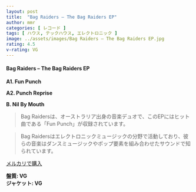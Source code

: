 ```yaml
---
layout: post
title:  "Bag Raiders – The Bag Raiders EP"
author: mmr
categories: [ レコード ]
tags: [ ハウス, テックハウス, エレクトロニック ]
image: ../assets/images/Bag Raiders – The Bag Raiders EP.jpg
rating: 4.5
v-rating: VG
---
```


#### Bag Raiders – The Bag Raiders EP

**A1. Fun Punch**

**A2. Punch Reprise**

**B. Nil By Mouth**


> Bag Raidersは、オーストラリア出身の音楽デュオで、このEPにはヒット曲である「Fun Punch」が収録されています。

> Bag Raidersはエレクトロニックミュージックの分野で活動しており、彼らの音楽はダンスミュージックやポップ要素を組み合わせたサウンドで知られています。 


[メルカリで購入](https://jp.mercari.com/item/m29186897548)


<div class="mt-4 mb-4 d-flex align-items-center">
<strong class="mr-1">盤質: VG</strong>
</div>
<div class="mt-4 mb-4 d-flex align-items-center">
<strong class="mr-1">ジャケット: VG</strong>
</div>